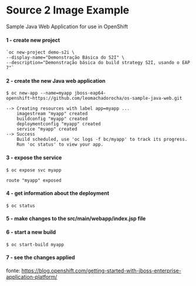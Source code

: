 # Source 2 Image Example

Sample Java Web Application for use in OpenShift

#### 1 - create new project
```
`oc new-project demo-s2i \
--display-name="Demonstração Básica do S2I" \
--description="Demonstração básica do build strategy S2I, usando o EAP 7"`
```

#### 2 - create the new Java web application
`$ oc new-app --name=myapp jboss-eap64-openshift~https://github.com/leomachadorocha/os-sample-java-web.git`
```
--> Creating resources with label app=myapp ...
    imagestream "myapp" created
    buildconfig "myapp" created
    deploymentconfig "myapp" created
    service "myapp" created
--> Success
    Build scheduled, use 'oc logs -f bc/myapp' to track its progress.
    Run 'oc status' to view your app.
```
#### 3 - expose the service
`$ oc expose svc myapp`
```
route "myapp" exposed
```

#### 4 - get information about the deployment
`$ oc status`

#### 5 - make changes to the src/main/webapp/index.jsp file

#### 6 - start a new build
`$ oc start-build myapp`

#### 7 - see the changes applied

fonte: https://blog.openshift.com/getting-started-with-jboss-enterprise-application-platform/
